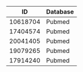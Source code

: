 | ID | Database |
| ---- | ---- |
| 10618704 | Pubmed |
| 17404574 | Pubmed |
| 20041405 | Pubmed |
| 19079265 | Pubmed |
| 17914240 | Pubmed |
